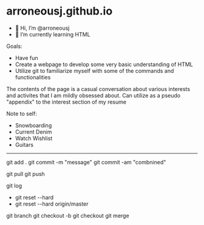# arroneousj.github.io

- 👋 Hi, I’m @arroneousj
- 🌱 I’m currently learning HTML

Goals:
- Have fun
- Create a webpage to develop some very basic understanding of HTML
- Utilize git to familiarize myself with some of the commands and functionalities

The contents of the page is a casual conversation about various interests and activites that I am mildly obsessed about.
Can utilize as a pseudo "appendix" to the interest section of my resume

Note to self:
 - Snowboarding
 - Current Denim
 - Watch Wishlist
 - Guitars

_____________________________________________________________
git add . 
git commit -m "message" 
git commit -am "combnined" 

git pull 
git push 

git log 
 - git reset --hard <commit> 
 - git reset --hard origin/master 
 
 git branch 
 git checkout -b <new branch name> 
 git checkout <branch name> 
 git merge <other branch name> 
